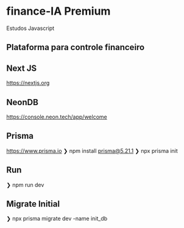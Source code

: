 # finance-IA Premium
Estudos Javascript
## Plataforma para controle financeiro

## Next JS
https://nextjs.org

## NeonDB
https://console.neon.tech/app/welcome

## Prisma
https://www.prisma.io
❯ npm install prisma@5.21.1
❯ npx prisma init

## Run
❯ npm run dev

## Migrate Initial
❯ npx prisma migrate dev -name init_db